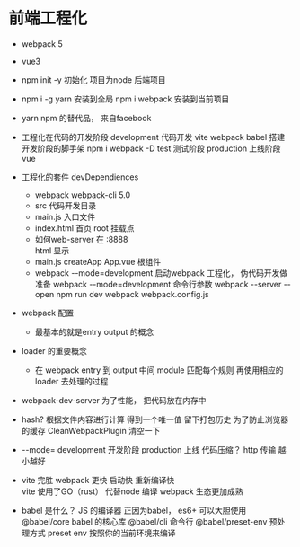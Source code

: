 # 前端工程化
  
- webpack 5
- vue3
- npm init -y 
    初始化  项目为node  后端项目
- npm i -g yarn   安装到全局
  npm i webpack  安装到当前项目
- yarn
    npm 的替代品， 来自facebook
- 工程化在代码的开发阶段
    development   代码开发  vite  webpack  babel  搭建开发阶段的脚手架
        npm i webpack -D
    test          测试阶段
    production    上线阶段   vue

- 工程化的套件   devDependiences
    - webpack webpack-cli 5.0
    - src 代码开发目录
    - main.js   入口文件
    - index.html 首页  root 挂载点
    - 如何web-server  在 :8888  
      html  显示
    - main.js 
        createApp  App.vue  根组件
    - webpack --mode=development
        启动webpack  工程化， 伪代码开发做准备
        webpack --mode=development   命令行参数
        webpack --server --open 
        npm run dev
        webpack  webpack.config.js
- webpack  配置
    - 最基本的就是entry output 的概念

- loader 的重要概念
    - 在 webpack  entry  到  output  中间
        module  匹配每个规则
        再使用相应的loader 去处理的过程 

- webpack-dev-server
    为了性能， 把代码放在内存中

- hash? 
    根据文件内容进行计算  得到一个唯一值  留下打包历史
    为了防止浏览器的缓存  CleanWebpackPlugin  清空一下

- --mode=
    development   开发阶段
    production    上线    代码压缩？   http   传输  越小越好

- vite  完胜 webpack
    更快 启动快  重新编译快  
    vite   使用了GO（rust）  代替node  编译
    webpack  生态更加成熟  

- babel  是什么？
    JS 的编译器  正因为babel， es6+ 可以大胆使用
    @babel/core    babel 的核心库
    @babel/cli      命令行
    @babel/preset-env       预处理方式  preset   env  按照你的当前环境来编译
    


    

        
